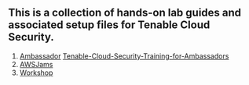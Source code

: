 ## This is a collection of hands-on lab guides and associated setup files for Tenable Cloud Security.

1.  [Ambassador](/ambassador/README.md)
        [Tenable-Cloud-Security-Training-for-Ambassadors](wiki)
1.  [AWSJams](/jams/README.md)
1.  [Workshop](/workshop/README.md)